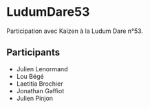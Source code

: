 # LudumDare53
Participation avec Kaizen à la Ludum Dare n°53.

## Participants
- Julien Lenormand
- Lou Bégé
- Laetitia Brochier
- Jonathan Gaffiot
- Julien Pinjon